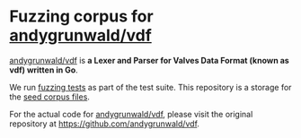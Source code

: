# Fuzzing corpus for [andygrunwald/vdf](https://github.com/andygrunwald/vdf)

[andygrunwald/vdf](https://github.com/andygrunwald/vdf) is **a Lexer and Parser for Valves Data Format (known as vdf) written in Go**.

We run [fuzzing tests](https://go.dev/security/fuzz/) as part of the test suite.
This repository is a storage for the [seed corpus files](https://go.dev/security/fuzz/#glos-seed-corpus).


For the actual code for [andygrunwald/vdf](https://github.com/andygrunwald/vdf), please visit the original repository at https://github.com/andygrunwald/vdf.